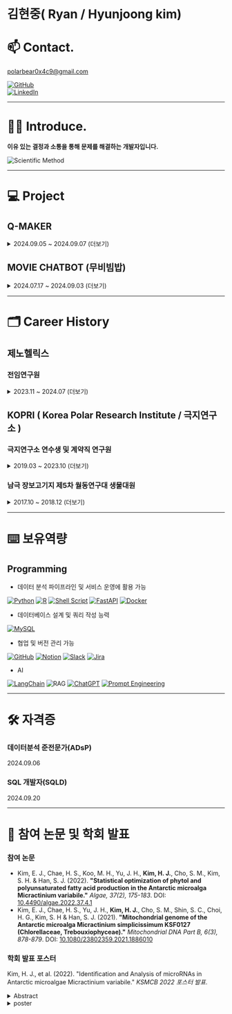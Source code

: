 

# 김현중( Ryan / Hyunjoong kim)

# 📫 Contact.

[polarbear0x4c9@gmail.com](mailto:polarbear0x4c9@gmail.com)


[<img alt="GitHub" src ="https://img.shields.io/badge/GitHub-181717.svg?&style=for-the-badge&logo=GitHub&logoColor=white"/>](https://github.com/KHyunJoong?tab=overview&from=2024-09-01&to=2024-09-30)\
[<img alt="LinkedIn" src="https://img.shields.io/badge/LinkedIn-0A66C2?style=for-the-badge&logo=LinkedIn&logoColor=white"/>](https://www.linkedin.com/in/hyunjoongkim-polarbear0x4c9)

---
# 👨‍💻 Introduce.


**이유 있는 결정과 소통을 통해 문제를 해결하는 개발자입니다.** 

![Scientific Method](https://img.shields.io/badge/I%20%E2%9D%A4%EF%B8%8F%20the%20Scientific%20Method-2D9BF0?style=for-the-badge)

---
# 💻 Project

## Q-MAKER
<details>
<summary> 2024.09.05 ~ 2024.09.07 (더보기)</summary>

**KakaoTechBootcamp Hackathon 프로젝트**
- 팀 구성: 6명 (풀스택 2명, 클라우드 2명, AI 2명)
- GitHub 링크: [KTB-19/Q-Maker](https://github.com/KTB-19/qmaker)
- 프로젝트 소개: 맞춤형 문제 생성
  - 문장을 기반으로 단원 분리, 문제 생성 및 원문 해설 제공
- 주요 업무: AI서버 설계, 자연어 처리(NLP), 문제 생성
    - 사용자에게 문제를 제시하고 약점을 분석하여 보완
    - 사용자에게 원문 해설을 제공하여 hallucination 검토
- 주요 기술 스택:  Python, ChatGPT API , Fast API , LangChain

</details>


## MOVIE CHATBOT (무비빔밥)
<details>
<summary> 2024.07.17 ~ 2024.09.03 (더보기) </summary>

**KakaoTechBootcamp 프로젝트**
- 팀 구성: 6명 (풀스택 2명, 클라우드 2명, AI 2명)
- GitHub 링크: [KTB-19/Movie_Chatbot](https://github.com/KTB-19/movie_chatbot)
- 프로젝트 소개: 영화관 추천 챗봇 서비스 
  - 사용자의 입력을 기반으로 영화 상영 정보를 제공
- 주요 업무: Entity 추출, RAG구축, LLM 응답 정형화
  - Semantic Search 및 Levenshtein distance 기반 RAG 구축
- 주요 기술 스택: Python, RAG, ChatGPT API, LangChain, FAISS, KoBERT

</details>

---
# 🗂️ Career History


## 제노헬릭스

### 전임연구원

<details>
<summary> 2023.11 ~ 2024.07 (더보기) </summary>

- sRNA-seq 분석을 위한 파이프라인 구축 및 유지 보수
- Viridiplantae Genome 기반 머신러닝 모델을 활용하여 Genome 없는 생물의 miRNA profiling
- DTC 분석 및 30건 이상의 샘플 분석 수행
</details>

## KOPRI \( Korea Polar Research Institute / 극지연구소 )

### 극지연구소 연수생 및 계약직 연구원


<details>
<summary> 2019.03 ~ 2023.10 (더보기) </summary>


- 극지 미세조류의 miRNA 분석 및 유전자 편집 기술 개발
- 극지 외래종 탐지 및 침입 경로 분석
- 온난화에 따른 극지 생물 적응 연구 및 생태 조사
- CV기술을 활용한 남극 수중 종 분류 참여
- Linux, Python, R을 사용한 데이터 분석 및 연구 수행

</details>

### 남극 장보고기지 제5차 월동연구대 생물대원

<details>
<summary> 2017.10 ~ 2018.12 (더보기) </summary>

- 극지 외래종 침입 조사 및 과제 참여
- 남극 기지 주변 환경 오염 요인 모니터링 및 분석
- 기지 운영 관련 환경 모니터링 및 외래종 확인 작업
- 팀과 협업하여 수질 문제 해결 및 60% 이상 개선

</details>

---
# ⌨️ 보유역량


## Programming
- 데이터 분석 파이프라인 및 서비스 운영에 활용 가능

[<img alt="Python" src="https://img.shields.io/badge/Python-3776AB?style=for-the-badge&logo=Python&logoColor=white"/>](https://www.python.org/) 
[<img alt="R" src="https://img.shields.io/badge/R-276DC3?style=for-the-badge&logo=R&logoColor=white"/>](https://www.r-project.org/) 
[<img alt="Shell Script" src="https://img.shields.io/badge/Shell_Script-4EAA25?style=for-the-badge&logo=GNU-Bash&logoColor=white"/>](https://www.gnu.org/software/bash/) 
[<img alt="FastAPI" src="https://img.shields.io/badge/FastAPI-009688?style=for-the-badge&logo=FastAPI&logoColor=white"/>](https://fastapi.tiangolo.com/) 
[<img alt="Docker" src="https://img.shields.io/badge/Docker-2496ED?style=for-the-badge&logo=Docker&logoColor=white"/>](https://www.docker.com/) 

- 데이터베이스 설계 및 쿼리 작성 능력 

[<img alt="MySQL" src="https://img.shields.io/badge/MySQL-4479A1?style=for-the-badge&logo=MySQL&logoColor=white"/>](https://www.mysql.com/) 

- 협업 및 버전 관리 가능

[<img alt="GitHub" src="https://img.shields.io/badge/GitHub-181717?style=for-the-badge&logo=GitHub&logoColor=white"/>](https://github.com/) 
[<img alt="Notion" src="https://img.shields.io/badge/Notion-000000?style=for-the-badge&logo=Notion&logoColor=white"/>](https://www.notion.so/) 
[<img alt="Slack" src="https://img.shields.io/badge/Slack-4A154B?style=for-the-badge&logo=Slack&logoColor=white"/>](https://slack.com/) 
[<img alt="Jira" src="https://img.shields.io/badge/Jira-0052CC?style=for-the-badge&logo=Jira&logoColor=white"/>](https://www.atlassian.com/software/jira)

- AI

[<img alt="LangChain" src="https://img.shields.io/badge/LangChain-0B0B45?style=for-the-badge&logo=LangChain&logoColor=white"/>](https://www.langchain.com/)
![RAG](https://img.shields.io/badge/RAG-4A90E2?style=for-the-badge&logo=Read-The-Docs&logoColor=white)
[<img alt="ChatGPT" src="https://img.shields.io/badge/ChatGPT-00A67E?style=for-the-badge&logo=OpenAI&logoColor=white"/>](https://openai.com/chatgpt)
[<img alt="Prompt Engineering" src="https://img.shields.io/badge/Prompt%20Engineering-412991?style=for-the-badge&logo=OpenAI&logoColor=white"/>](https://openai.com/)


---
# 🛠 자격증


### 데이터분석 준전문가(ADsP)

2024.09.06

### SQL 개발자(SQLD)

2024.09.20

---
# 📜 참여 논문 및 학회 발표


### 참여 논문

- Kim, E. J., Chae, H. S., Koo, M. H., Yu, J. H., **Kim, H. J.**, Cho, S. M., Kim, S. H. & Han, S. J. (2022). **"Statistical optimization of phytol and polyunsaturated fatty acid production in the Antarctic microalga Micractinium variabile."** *Algae, 37(2), 175-183*. DOI: [10.4490/algae.2022.37.4.1](https://doi.org/10.4490/algae.2022.37.4.1)
- Kim, E. J., Chae, H. S., Yu, J. H., **Kim, H. J.**, Cho, S. M., Shin, S. C., Choi, H. G., Kim, S. H & Han, S. J. (2021). **"Mitochondrial genome of the Antarctic microalga Micractinium simplicissimum KSF0127 (Chlorellaceae, Trebouxiophyceae)."** *Mitochondrial DNA Part B, 6(3), 878-879*. DOI: [10.1080/23802359.2021.1886010](https://doi.org/10.1080/23802359.2021.1886010)


### 학회 발표 포스터
Kim, H. J., et al. (2022). "Identification and Analysis of microRNAs in Antarctic microalgae Micractinium variabile." *KSMCB 2022 포스터 발표*.
<details>

<summary> Abstract </summary>

In eukaryotes, miRNAs are the key regulators of gene expression in post-transcriptional regulation. Some plant miRNAs have been considered to be involved in environmental stresses.
The Antarctic has important environmental characteristics for studying the adaption of living organisms. As organisms in the Antarctic undergo abiotic stress and adapt to survive. 
Antarctic microalgae, in particular are a major source of inorganic carbon in cold water ecosystems. In order to survive and adapt to harsh environments, they produce a variety of phytochemicals, lipids, and anti-freezing proteins.
 Despite that Antarctic microalgae play ecological and physiological functions, the role of miRNA in environmental stress responses including cold adaptations is still unknown in Antarctic microalgae.
In this study, we attempted to find out miRNA in Antarctic microalgae Micractinium variabile (KSF0031). M. variabile was collected in the freshwater of Barton Peninsula in King George Island in maritime Antarctica. 
We performed Small RNA Sequencing in M.variable. After removing the reads with adapter, length ≤18nt, length ≥30nt, the remaining high-quality common reads were retained. Other sRNAs, including rRNAs, tRNAs, snRNAs, and snoRNAs, annotated in Rfam 11.0 were removed. Filtered reads were analyzed using miRkwood, computational tool for the annotation of miRNAs in plant genomes. As a result, 16 miRNA candidates were obtained in M.Variabile. Comparing 16 miRNA candidates to miRNAs in Chlamydomonas reinhardtii microalgae model organisms, we found no conserved miRNAs between M. variabile and C. reinhardtii.
Through genome and transcriptome analysis, we found miRNA processing genes like AGO and DCL in M. variabile genome. However, DRB protein genes such as HYL1, DUS16 were not discovered.
In the further study, we will confirm candidate miRNAs expression by northern blot and improve the analytical method for miRNA profiling of M.Variabile. 

</details>
<details>
<summary> poster </summary>

[2022_KSMCB_RNA_Hyunjoong_Kim최종수정본.pdf](https://github.com/user-attachments/files/17534641/2022_KSMCB_RNA_Hyunjoong_Kim.pdf)

</details>





<!--
**KHyunJoong/KHyunjoong** is a ✨ _special_ ✨ repository because its `README.md` (this file) appears on your GitHub profile.

Here are some ideas to get you started:

- 🔭 I’m currently working on ...
- 🌱 I’m currently learning ...
- 👯 I’m looking to collaborate on ...
- 🤔 I’m looking for help with ...
- 💬 Ask me about ...
- 📫 How to reach me: ...
- 😄 Pronouns: ...
- ⚡ Fun fact: ...
-->
